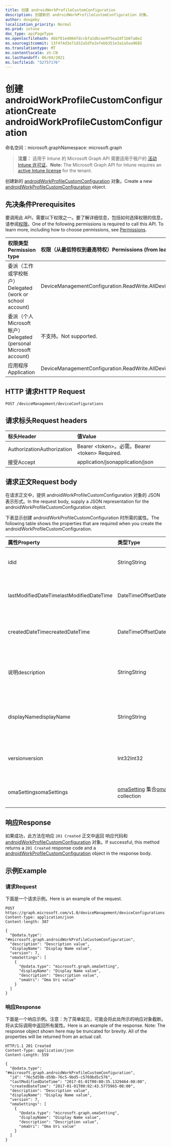 ```yaml
---
title: 创建 androidWorkProfileCustomConfiguration
description: 创建新的 androidWorkProfileCustomConfiguration 对象。
author: dougeby
localization_priority: Normal
ms.prod: intune
doc_type: apiPageType
ms.openlocfilehash: 4bbf81e4004fdccbfa1dbcee9f5ea2df1b8fa8e2
ms.sourcegitcommit: 13f474d3e71d32a5dfe2efebb351e3a1a5aa9685
ms.translationtype: MT
ms.contentlocale: zh-CN
ms.lasthandoff: 06/04/2021
ms.locfileid: "52757176"
---
```

# <a name="create-androidworkprofilecustomconfiguration"></a><span data-ttu-id="26580-103">创建 androidWorkProfileCustomConfiguration</span><span class="sxs-lookup"><span data-stu-id="26580-103">Create androidWorkProfileCustomConfiguration</span></span>

<span data-ttu-id="26580-104">命名空间：microsoft.graph</span><span class="sxs-lookup"><span data-stu-id="26580-104">Namespace: microsoft.graph</span></span>

> <span data-ttu-id="26580-105">**注意：** 适用于 Intune 的 Microsoft Graph API 需要适用于租户的 [活动 Intune 许可证](https://go.microsoft.com/fwlink/?linkid=839381)。</span><span class="sxs-lookup"><span data-stu-id="26580-105">**Note:** The Microsoft Graph API for Intune requires an [active Intune license](https://go.microsoft.com/fwlink/?linkid=839381) for the tenant.</span></span>

<span data-ttu-id="26580-106">创建新的 [androidWorkProfileCustomConfiguration](../resources/intune-deviceconfig-androidworkprofilecustomconfiguration.md) 对象。</span><span class="sxs-lookup"><span data-stu-id="26580-106">Create a new [androidWorkProfileCustomConfiguration](../resources/intune-deviceconfig-androidworkprofilecustomconfiguration.md) object.</span></span>

## <a name="prerequisites"></a><span data-ttu-id="26580-107">先决条件</span><span class="sxs-lookup"><span data-stu-id="26580-107">Prerequisites</span></span>
<span data-ttu-id="26580-p101">要调用此 API，需要以下权限之一。要了解详细信息，包括如何选择权限的信息，请参阅[权限](/graph/permissions-reference)。</span><span class="sxs-lookup"><span data-stu-id="26580-p101">One of the following permissions is required to call this API. To learn more, including how to choose permissions, see [Permissions](/graph/permissions-reference).</span></span>

|<span data-ttu-id="26580-110">权限类型</span><span class="sxs-lookup"><span data-stu-id="26580-110">Permission type</span></span>|<span data-ttu-id="26580-111">权限（从最低特权到最高特权）</span><span class="sxs-lookup"><span data-stu-id="26580-111">Permissions (from least to most privileged)</span></span>|
|:---|:---|
|<span data-ttu-id="26580-112">委派（工作或学校帐户）</span><span class="sxs-lookup"><span data-stu-id="26580-112">Delegated (work or school account)</span></span>|<span data-ttu-id="26580-113">DeviceManagementConfiguration.ReadWrite.All</span><span class="sxs-lookup"><span data-stu-id="26580-113">DeviceManagementConfiguration.ReadWrite.All</span></span>|
|<span data-ttu-id="26580-114">委派（个人 Microsoft 帐户）</span><span class="sxs-lookup"><span data-stu-id="26580-114">Delegated (personal Microsoft account)</span></span>|<span data-ttu-id="26580-115">不支持。</span><span class="sxs-lookup"><span data-stu-id="26580-115">Not supported.</span></span>|
|<span data-ttu-id="26580-116">应用程序</span><span class="sxs-lookup"><span data-stu-id="26580-116">Application</span></span>|<span data-ttu-id="26580-117">DeviceManagementConfiguration.ReadWrite.All</span><span class="sxs-lookup"><span data-stu-id="26580-117">DeviceManagementConfiguration.ReadWrite.All</span></span>|

## <a name="http-request"></a><span data-ttu-id="26580-118">HTTP 请求</span><span class="sxs-lookup"><span data-stu-id="26580-118">HTTP Request</span></span>
<!-- {
  "blockType": "ignored"
}
-->
``` http
POST /deviceManagement/deviceConfigurations
```

## <a name="request-headers"></a><span data-ttu-id="26580-119">请求标头</span><span class="sxs-lookup"><span data-stu-id="26580-119">Request headers</span></span>
|<span data-ttu-id="26580-120">标头</span><span class="sxs-lookup"><span data-stu-id="26580-120">Header</span></span>|<span data-ttu-id="26580-121">值</span><span class="sxs-lookup"><span data-stu-id="26580-121">Value</span></span>|
|:---|:---|
|<span data-ttu-id="26580-122">Authorization</span><span class="sxs-lookup"><span data-stu-id="26580-122">Authorization</span></span>|<span data-ttu-id="26580-123">Bearer &lt;token&gt;。必需。</span><span class="sxs-lookup"><span data-stu-id="26580-123">Bearer &lt;token&gt; Required.</span></span>|
|<span data-ttu-id="26580-124">接受</span><span class="sxs-lookup"><span data-stu-id="26580-124">Accept</span></span>|<span data-ttu-id="26580-125">application/json</span><span class="sxs-lookup"><span data-stu-id="26580-125">application/json</span></span>|

## <a name="request-body"></a><span data-ttu-id="26580-126">请求正文</span><span class="sxs-lookup"><span data-stu-id="26580-126">Request body</span></span>
<span data-ttu-id="26580-127">在请求正文中，提供 androidWorkProfileCustomConfiguration 对象的 JSON 表示形式。</span><span class="sxs-lookup"><span data-stu-id="26580-127">In the request body, supply a JSON representation for the androidWorkProfileCustomConfiguration object.</span></span>

<span data-ttu-id="26580-128">下表显示创建 androidWorkProfileCustomConfiguration 时所需的属性。</span><span class="sxs-lookup"><span data-stu-id="26580-128">The following table shows the properties that are required when you create the androidWorkProfileCustomConfiguration.</span></span>

|<span data-ttu-id="26580-129">属性</span><span class="sxs-lookup"><span data-stu-id="26580-129">Property</span></span>|<span data-ttu-id="26580-130">类型</span><span class="sxs-lookup"><span data-stu-id="26580-130">Type</span></span>|<span data-ttu-id="26580-131">说明</span><span class="sxs-lookup"><span data-stu-id="26580-131">Description</span></span>|
|:---|:---|:---|
|<span data-ttu-id="26580-132">id</span><span class="sxs-lookup"><span data-stu-id="26580-132">id</span></span>|<span data-ttu-id="26580-133">String</span><span class="sxs-lookup"><span data-stu-id="26580-133">String</span></span>|<span data-ttu-id="26580-134">实体的键。</span><span class="sxs-lookup"><span data-stu-id="26580-134">Key of the entity.</span></span> <span data-ttu-id="26580-135">继承自 [deviceConfiguration](../resources/intune-deviceconfig-deviceconfiguration.md)</span><span class="sxs-lookup"><span data-stu-id="26580-135">Inherited from [deviceConfiguration](../resources/intune-deviceconfig-deviceconfiguration.md)</span></span>|
|<span data-ttu-id="26580-136">lastModifiedDateTime</span><span class="sxs-lookup"><span data-stu-id="26580-136">lastModifiedDateTime</span></span>|<span data-ttu-id="26580-137">DateTimeOffset</span><span class="sxs-lookup"><span data-stu-id="26580-137">DateTimeOffset</span></span>|<span data-ttu-id="26580-138">上次修改对象的日期/时间。</span><span class="sxs-lookup"><span data-stu-id="26580-138">DateTime the object was last modified.</span></span> <span data-ttu-id="26580-139">继承自 [deviceConfiguration](../resources/intune-deviceconfig-deviceconfiguration.md)</span><span class="sxs-lookup"><span data-stu-id="26580-139">Inherited from [deviceConfiguration](../resources/intune-deviceconfig-deviceconfiguration.md)</span></span>|
|<span data-ttu-id="26580-140">createdDateTime</span><span class="sxs-lookup"><span data-stu-id="26580-140">createdDateTime</span></span>|<span data-ttu-id="26580-141">DateTimeOffset</span><span class="sxs-lookup"><span data-stu-id="26580-141">DateTimeOffset</span></span>|<span data-ttu-id="26580-142">创建对象的日期/时间。</span><span class="sxs-lookup"><span data-stu-id="26580-142">DateTime the object was created.</span></span> <span data-ttu-id="26580-143">继承自 [deviceConfiguration](../resources/intune-deviceconfig-deviceconfiguration.md)</span><span class="sxs-lookup"><span data-stu-id="26580-143">Inherited from [deviceConfiguration](../resources/intune-deviceconfig-deviceconfiguration.md)</span></span>|
|<span data-ttu-id="26580-144">说明</span><span class="sxs-lookup"><span data-stu-id="26580-144">description</span></span>|<span data-ttu-id="26580-145">String</span><span class="sxs-lookup"><span data-stu-id="26580-145">String</span></span>|<span data-ttu-id="26580-146">管理员提供的设备配置的说明。</span><span class="sxs-lookup"><span data-stu-id="26580-146">Admin provided description of the Device Configuration.</span></span> <span data-ttu-id="26580-147">继承自 [deviceConfiguration](../resources/intune-deviceconfig-deviceconfiguration.md)</span><span class="sxs-lookup"><span data-stu-id="26580-147">Inherited from [deviceConfiguration](../resources/intune-deviceconfig-deviceconfiguration.md)</span></span>|
|<span data-ttu-id="26580-148">displayName</span><span class="sxs-lookup"><span data-stu-id="26580-148">displayName</span></span>|<span data-ttu-id="26580-149">String</span><span class="sxs-lookup"><span data-stu-id="26580-149">String</span></span>|<span data-ttu-id="26580-150">管理员提供的设备配置的名称。</span><span class="sxs-lookup"><span data-stu-id="26580-150">Admin provided name of the device configuration.</span></span> <span data-ttu-id="26580-151">继承自 [deviceConfiguration](../resources/intune-deviceconfig-deviceconfiguration.md)</span><span class="sxs-lookup"><span data-stu-id="26580-151">Inherited from [deviceConfiguration](../resources/intune-deviceconfig-deviceconfiguration.md)</span></span>|
|<span data-ttu-id="26580-152">version</span><span class="sxs-lookup"><span data-stu-id="26580-152">version</span></span>|<span data-ttu-id="26580-153">Int32</span><span class="sxs-lookup"><span data-stu-id="26580-153">Int32</span></span>|<span data-ttu-id="26580-154">设备配置的版本。</span><span class="sxs-lookup"><span data-stu-id="26580-154">Version of the device configuration.</span></span> <span data-ttu-id="26580-155">继承自 [deviceConfiguration](../resources/intune-deviceconfig-deviceconfiguration.md)</span><span class="sxs-lookup"><span data-stu-id="26580-155">Inherited from [deviceConfiguration](../resources/intune-deviceconfig-deviceconfiguration.md)</span></span>|
|<span data-ttu-id="26580-156">omaSettings</span><span class="sxs-lookup"><span data-stu-id="26580-156">omaSettings</span></span>|<span data-ttu-id="26580-157">[omaSetting](../resources/intune-deviceconfig-omasetting.md) 集合</span><span class="sxs-lookup"><span data-stu-id="26580-157">[omaSetting](../resources/intune-deviceconfig-omasetting.md) collection</span></span>|<span data-ttu-id="26580-158">OMA 设置。</span><span class="sxs-lookup"><span data-stu-id="26580-158">OMA settings.</span></span> <span data-ttu-id="26580-159">该集合最多可包含 500 个元素。</span><span class="sxs-lookup"><span data-stu-id="26580-159">This collection can contain a maximum of 500 elements.</span></span>|



## <a name="response"></a><span data-ttu-id="26580-160">响应</span><span class="sxs-lookup"><span data-stu-id="26580-160">Response</span></span>
<span data-ttu-id="26580-161">如果成功，此方法在响应 `201 Created` 正文中返回 响应代码和 [androidWorkProfileCustomConfiguration](../resources/intune-deviceconfig-androidworkprofilecustomconfiguration.md) 对象。</span><span class="sxs-lookup"><span data-stu-id="26580-161">If successful, this method returns a `201 Created` response code and a [androidWorkProfileCustomConfiguration](../resources/intune-deviceconfig-androidworkprofilecustomconfiguration.md) object in the response body.</span></span>

## <a name="example"></a><span data-ttu-id="26580-162">示例</span><span class="sxs-lookup"><span data-stu-id="26580-162">Example</span></span>

### <a name="request"></a><span data-ttu-id="26580-163">请求</span><span class="sxs-lookup"><span data-stu-id="26580-163">Request</span></span>
<span data-ttu-id="26580-164">下面是一个请求示例。</span><span class="sxs-lookup"><span data-stu-id="26580-164">Here is an example of the request.</span></span>
``` http
POST https://graph.microsoft.com/v1.0/deviceManagement/deviceConfigurations
Content-type: application/json
Content-length: 387

{
  "@odata.type": "#microsoft.graph.androidWorkProfileCustomConfiguration",
  "description": "Description value",
  "displayName": "Display Name value",
  "version": 7,
  "omaSettings": [
    {
      "@odata.type": "microsoft.graph.omaSetting",
      "displayName": "Display Name value",
      "description": "Description value",
      "omaUri": "Oma Uri value"
    }
  ]
}
```

### <a name="response"></a><span data-ttu-id="26580-165">响应</span><span class="sxs-lookup"><span data-stu-id="26580-165">Response</span></span>
<span data-ttu-id="26580-p109">下面是一个响应示例。注意：为了简单起见，可能会将此处所示的响应对象截断。将从实际调用中返回所有属性。</span><span class="sxs-lookup"><span data-stu-id="26580-p109">Here is an example of the response. Note: The response object shown here may be truncated for brevity. All of the properties will be returned from an actual call.</span></span>
``` http
HTTP/1.1 201 Created
Content-Type: application/json
Content-Length: 559

{
  "@odata.type": "#microsoft.graph.androidWorkProfileCustomConfiguration",
  "id": "76c5d59b-d59b-76c5-9bd5-c5769bd5c576",
  "lastModifiedDateTime": "2017-01-01T00:00:35.1329464-08:00",
  "createdDateTime": "2017-01-01T00:02:43.5775965-08:00",
  "description": "Description value",
  "displayName": "Display Name value",
  "version": 7,
  "omaSettings": [
    {
      "@odata.type": "microsoft.graph.omaSetting",
      "displayName": "Display Name value",
      "description": "Description value",
      "omaUri": "Oma Uri value"
    }
  ]
}
```




